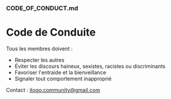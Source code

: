 ### CODE_OF_CONDUCT.md

# Code de Conduite

Tous les membres doivent :

- Respecter les autres
- Éviter les discours haineux, sexistes, racistes ou discriminants
- Favoriser l'entraide et la bienveillance
- Signaler tout comportement inapproprié

Contact : itogo.community@gmail.com
